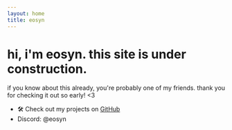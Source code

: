 ```yaml
---
layout: home
title: eosyn
---
```


# hi, i'm eosyn. this site is under construction.
 if you know about this already, you're probably one of my friends.
thank you for checking it out so early! <3


- 🛠️ Check out my projects on [GitHub](https://github.com/eosyn-z)
- Discord: @eosyn
